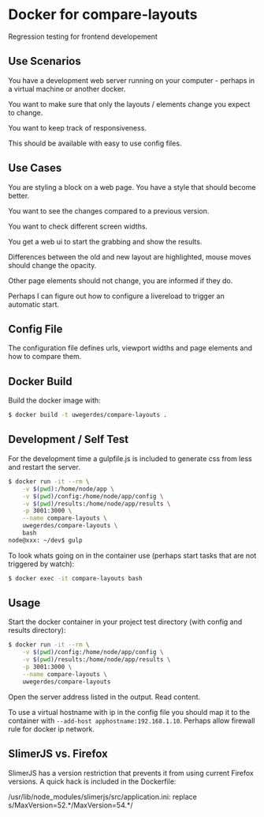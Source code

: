 # Docker for compare-layouts

Regression testing for frontend developement

## Use Scenarios

You have a development web server running on your computer - perhaps in a virtual machine or another docker.

You want to make sure that only the layouts / elements change you expect to change.

You want to keep track of responsiveness.

This should be available with easy to use config files.

## Use Cases

You are styling a block on a web page. You have a style that should become better.

You want to see the changes compared to a previous version.

You want to check different screen widths.

You get a web ui to start the grabbing and show the results.

Differences between the old and new layout are highlighted, mouse moves should change the opacity.

Other page elements should not change, you are informed if they do.

Perhaps I can figure out how to configure a livereload to trigger an automatic start.

## Config File

The configuration file defines urls, viewport widths and page elements and how to compare them.

## Docker Build

Build the docker image with:

```bash
$ docker build -t uwegerdes/compare-layouts .
```

## Development / Self Test

For the development time a gulpfile.js is included to generate css from less and restart the server.

```bash
$ docker run -it --rm \
	-v $(pwd):/home/node/app \
	-v $(pwd)/config:/home/node/app/config \
	-v $(pwd)/results:/home/node/app/results \
	-p 3001:3000 \
	--name compare-layouts \
	uwegerdes/compare-layouts \
	bash
node@xxx: ~/dev$ gulp
```

To look whats going on in the container use (perhaps start tasks that are not triggered by watch):

```bash
$ docker exec -it compare-layouts bash
```


## Usage

Start the docker container in your project test directory (with config and results directory):

```bash
$ docker run -it --rm \
	-v $(pwd)/config:/home/node/app/config \
	-v $(pwd)/results:/home/node/app/results \
	-p 3001:3000 \
	--name compare-layouts \
	uwegerdes/compare-layouts
```

Open the server address listed in the output. Read content.

To use a virtual hostname with ip in the config file you should map it to the container with `--add-host apphostname:192.168.1.10`. Perhaps allow firewall rule for docker ip network.

## SlimerJS vs. Firefox

SlimerJS has a version restriction that prevents it from using current Firefox versions. A quick hack is included in the Dockerfile:

/usr/lib/node_modules/slimerjs/src/application.ini:
	replace s/MaxVersion=52\.\*/MaxVersion=54.*/


